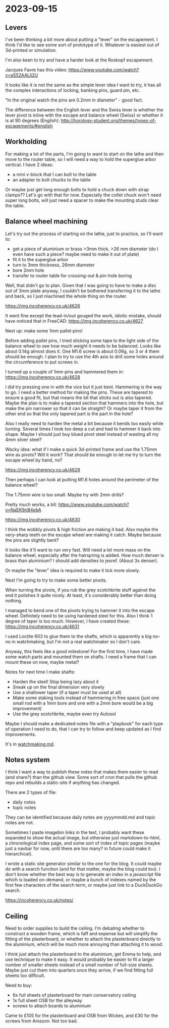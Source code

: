 # 2023-09-15

## Levers

I've been thinking a bit more about putting a "lever" on the escapement. I think I'd like
to see some sort of prototype of it. Whatever is easiest out of 3d-printed or simulation.

I'm also keen to try and have a harder look at the Roskopf escapement.

Jacques Favre has this video: https://www.youtube.com/watch?v=aS52AALli2U

It looks like it is not the same as the simple lever idea I want to try, it has all the complex interactions
of locking, banking pins, guard pin, etc.

"In the original watch the pins are 0.2mm in diameter" - good fact.

The difference between the English lever and the Swiss lever is whether the lever pivot is inline
with the escape and balance wheel (Swiss) or whether it is at 90 degrees (English): http://horology-student.org/themes/types-of-escapements/#english

## Workholding

For making a lot of the parts, I'm going to want to start on the lathe and then move to the router table, so I will need
a way to hold the superglue arbor vertical. I have 2 ideas:

 * a mini v-block that I can bolt to the table
 * an adapter to bolt chucks to the table

Or maybe just get long enough bolts to hold a chuck down with strap clamps?? Let's go with that for now. Especially the collet chuck won't
need super long bolts, will just need a spacer to make the mounting studs clear the table.

## Balance wheel machining

Let's try out the process of starting on the lathe, just to practice, so I'll want to:

* get a piece of aluminium or brass >3mm thick, >26 mm diameter (do I even have such a piece? maybe need to make it out of plate)
* fit it to the superglue arbor
* turn to 3mm thickness, 26mm diameter
* bore 2mm hole
* transfer to router table for crossing-out & pin-hole boring

Well, that didn't go to plan. Given that I was going to have to make a disc out of 3mm plate anyway, I couldn't
be bothered transferring it to the lathe and back, so I just machined the whole thing on the router.

https://img.incoherency.co.uk/4626

It went fine except the lead-in/out gouged the work, idiotic mistake, should have noticed that in FreeCAD: https://img.incoherency.co.uk/4627

Next up: make some 1mm pallet pins!

Before adding pallet pins, I tried sticking some tape to the light side of the balance wheel to see how much weight it needs to
be balanced. Looks like about 0.14g almost does it. One M1.6 screw is about 0.06g, so 3 or 4 them should be enough. I plan to try
to use the 4th axis to drill some holes around the circumference to put screws in.

I turned up a couple of 1mm pins and hammered them in: https://img.incoherency.co.uk/4628

I did try pressing one in with the vice but it just bent. Hammering is the way to go. I need a better method for making the pins. These are
tapered to ensure a good fit, but that means the bit that sticks out is also tapered. Maybe the plan is to make a tapered section that hammers into the hole, but make the pin narrower so that it can be straight? Or maybe taper it from the other end so that the only tapered part is the part in the hole?

Also I really need to harden the metal a bit because it bends too easily while turning. Several times I took too deep a cut and had to hammer it
back into shape. Maybe I should just buy blued pivot steel instead of wasting all my 4mm silver steel?

Wacky idea: what if I make a quick 3d-printed frame and use the 1.75mm wire as pivots? Will it work? That should be enough to let
me try to turn the escape wheel by hand, no?

https://img.incoherency.co.uk/4629

Then perhaps I can look at putting M1.6 holes around the perimeter of the balance wheel?

The 1.75mm wire is too small. Maybe try with 2mm drills?

Pretty much works, a bit: https://www.youtube.com/watch?v=NaEK9nB4ebA

https://img.incoherency.co.uk/4630

I think the wobbly pivots & high friction are making it bad. Also maybe the very-sharp teeth on the escape wheel are making it catch.
Maybe because the pins are slightly bent?

It looks like it'll want to run very fast. Will need a lot more mass on the balance wheel, especially after the hairspring is added.
How much denser is brass than aluminium? I should add densities to jesref. (About 3x denser).

Or maybe the "lever" idea is required to make it tick more slowly.

Next I'm going to try to make some better pivots.

When turning the pivots, if you rub the grey scotchbrite stuff against the end it polishes it quite nicely. At least, it's considerably better
than doing nothing.

I managed to bend one of the pivots trying to hammer it into the escape wheel. Definitely need to be using hardened steel for this.
Also I think 1 degree of taper is too much. However, I have created these: https://img.incoherency.co.uk/4631

I used Loctite 603 to glue them to the shafts, which is apparently a big no-no in watchmaking, but I'm not a real watchmaker
so I don't care.

Anyway, this feels like a good milestone! For the first time, I have made some watch parts and mounted them on shafts.
I need a frame that I can mount these on now, maybe metal?

Notes for next time I make shafts:

* Harden the steel! Stop being lazy about it
* Sneak up on the final dimension very slowly
* Use a shallower taper (if a taper must be used at all)
* Make some staking tools instead of hammering in free space (just one small rod with a 1mm bore and one with a 2mm bore would be a big improvement)
* Use the grey scotchbrite, maybe even try Autosol

Maybe I should make a dedicated notes file with a "playbook" for each type of operation I need to do, that I can try to follow and keep
updated as I find improvements.

It's in [watchmaking.md](watchmaking.md).

## Notes system

I think I want a way to publish these notes that makes them easier to read (and share?) than the github view.
Some sort of cron that pulls the github repo and rebuilds a static-site if anything has changed.

There are 2 types of file:

 * daily notes
 * topic notes

They can be identified because daily notes are yyyymmdd.md and topic notes are not.

Sometimes I paste imagebin links in the text, I probably want these expanded to show the actual image, but otherwise
just markdown-to-html, a chronological index page, and some sort of index of topic pages (maybe just a navbar for now,
until there are too many? in future could make it hierarchical).

I wrote a static site generator similar to the one for the blog. It could maybe do with a search function (and for that matter,
maybe the blog could too). I don't know whether the best way is to generate an index in a javascript file which is loaded on-demand,
or maybe a bunch of indexes named by the first few characters of the search term, or maybe just link to a DuckDuckGo search.

https://incoherency.co.uk/notes/

## Ceiling

Need to order supplies to build the ceiling. I'm debating whether to construct a wooden frame, which is faff and expense but will
simplify the fitting of the plasterboard, or whether to attach the plasterboard directly to the aluminium, which will be much more annoying
than attaching it to wood.

I think just attach the plasterboard to the aluminium, get Emma to help, and use technique to make it easy. It would probably be easier
to fit a larger number of smaller sheets instead of a small number of full-size sheets. Maybe just cut them into quarters once they
arrive, if we find fitting full sheets too difficult.

Need to buy:

* 6x full sheets of plasterboard for main conservatory ceiling
* 1x full sheet OSB for the alleyway
* screws to attach boards to aluminium

Came to £105 for the plasterboard and OSB from Wickes, and £30 for the screws from Amazon. Not too bad.

